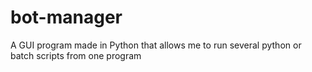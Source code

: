 # bot-manager

A GUI program made in Python that allows me to run several python or batch scripts from one program
